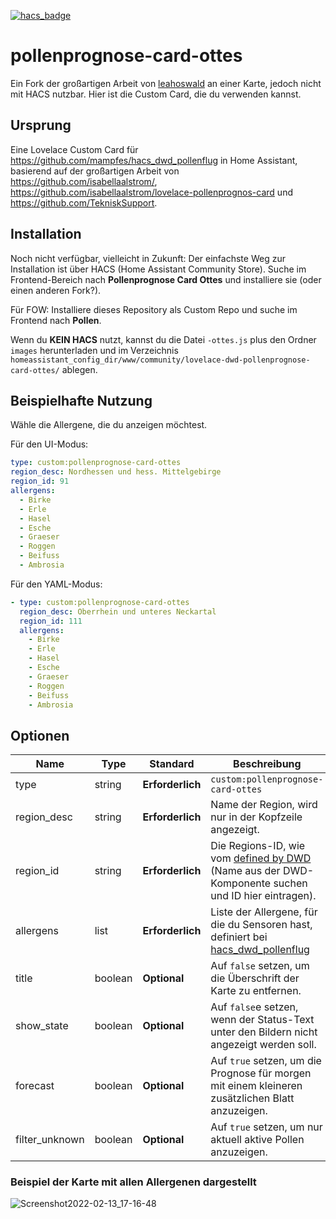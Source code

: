 [![hacs_badge](https://img.shields.io/badge/HACS-Custom-41BDF5.svg)](https://github.com/hacs/integration)

# pollenprognose-card-ottes

Ein Fork der großartigen Arbeit von [leahoswald](https://github.com/leahoswald/) an einer Karte, jedoch nicht mit HACS nutzbar. Hier ist die Custom Card, die du verwenden kannst.

## Ursprung

Eine Lovelace Custom Card für https://github.com/mampfes/hacs_dwd_pollenflug in Home Assistant, basierend auf der großartigen Arbeit von https://github.com/isabellaalstrom/, https://github.com/isabellaalstrom/lovelace-pollenprognos-card und https://github.com/TekniskSupport.

## Installation

Noch nicht verfügbar, vielleicht in Zukunft: Der einfachste Weg zur Installation ist über HACS (Home Assistant Community Store). Suche im Frontend-Bereich nach **Pollenprognose Card Ottes** und installiere sie (oder einen anderen Fork?).

Für FOW: Installiere dieses Repository als Custom Repo und suche im Frontend nach **Pollen**.

Wenn du **KEIN HACS** nutzt, kannst du die Datei `-ottes.js` plus den Ordner `images` herunterladen und im Verzeichnis  
`homeassistant_config_dir/www/community/lovelace-dwd-pollenprognose-card-ottes/` ablegen.

## Beispielhafte Nutzung  
Wähle die Allergene, die du anzeigen möchtest.

Für den UI-Modus:
```yaml
type: custom:pollenprognose-card-ottes
region_desc: Nordhessen und hess. Mittelgebirge
region_id: 91
allergens:
  - Birke
  - Erle
  - Hasel
  - Esche
  - Graeser
  - Roggen
  - Beifuss
  - Ambrosia
```

Für den YAML-Modus:
```yaml
- type: custom:pollenprognose-card-ottes
  region_desc: Oberrhein und unteres Neckartal
  region_id: 111
  allergens:
    - Birke
    - Erle
    - Hasel
    - Esche
    - Graeser
    - Roggen
    - Beifuss
    - Ambrosia
```

## Optionen

| Name | Type | Standard | Beschreibung
| ---- | ---- | ------- | -----------
| type | string | **Erforderlich** | `custom:pollenprognose-card-ottes`
| region_desc | string | **Erforderlich** | Name der Region, wird nur in der Kopfzeile angezeigt.
| region_id | string | **Erforderlich** | Die Regions-ID, wie vom [defined by DWD](https://opendata.dwd.de/climate_environment/health/alerts/Beschreibung_pollen_s31fg.pdf)  (Name aus der DWD-Komponente suchen und ID hier eintragen).
| allergens | list | **Erforderlich** | Liste der Allergene, für die du Sensoren hast, definiert bei [hacs_dwd_pollenflug](https://github.com/mampfes/hacs_dwd_pollenflug)
| title | boolean | **Optional** | Auf `false` setzen, um die Überschrift der Karte zu entfernen.
| show_state | boolean | **Optional** | Auf `false`e setzen, wenn der Status-Text unter den Bildern nicht angezeigt werden soll.
| forecast | boolean | **Optional** | Auf `true` setzen, um die Prognose für morgen mit einem kleineren zusätzlichen Blatt anzuzeigen.
| filter_unknown | boolean | **Optional** | Auf `true` setzen, um nur aktuell aktive Pollen anzuzeigen.

### Beispiel der Karte mit allen Allergenen dargestellt
![Screenshot2022-02-13_17-16-48](https://user-images.githubusercontent.com/1292551/153762269-214888ae-d2bb-445b-a90a-f4336cd303e1.png)
